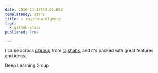 ```yaml
---
date: 2016-11-18T14:01:09Z
templateKey: stars
title: ⭐ rajshah4 dlgroup
tags:
  - github-stars
published: True

---
```


I came across [dlgroup](https://github.com/rajshah4/dlgroup) from [rajshah4](https://github.com/rajshah4), and it's packed with great features and ideas.

Deep Learning Group
